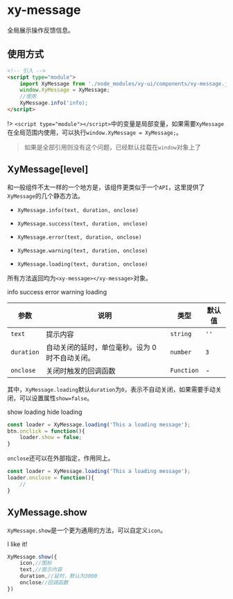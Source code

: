 # xy-message

全局展示操作反馈信息。

## 使用方式

```html
<!-- 引入 -->
<script type="module">
    import XyMessage from './node_modules/xy-ui/components/xy-message.js';
    window.XyMessage = XyMessage;
    //使用
    XyMessage.info('info);
</script>
```
!> `<script type="module"></script>`中的变量是局部变量，如果需要`XyMessage`在全局范围内使用，可以执行`window.XyMessage = XyMessage;`。

> 如果是全部引用则没有这个问题，已经默认挂载在`window`对象上了

## XyMessage[level]

和一般组件不太一样的一个地方是，该组件更类似于一个`API`，这里提供了`XyMessage`的几个静态方法。

* `XyMessage.info(text, duration, onclose)`

* `XyMessage.success(text, duration, onclose)`

* `XyMessage.error(text, duration, onclose)`

* `XyMessage.warning(text, duration, onclose)`

* `XyMessage.loading(text, duration, onclose)`

所有方法返回均为`<xy-message></xy-message>`对象。

<xy-button type="primary" onclick="XyMessage.info('This a info message')">info</xy-button>
<xy-button type="primary" onclick="XyMessage.success('This a success message')">success</xy-button>
<xy-button type="primary" onclick="XyMessage.error('This a error message')">error</xy-button>
<xy-button type="primary" onclick="XyMessage.warning('This a warning message')">warning</xy-button>
<xy-button type="primary" onclick="XyMessage.loading('This a loading message')">loading</xy-button>

|参数|说明|类型|默认值|
|---|---|---|---|
|`text`|提示内容|`string`|`''`|
|`duration`|自动关闭的延时，单位毫秒。设为 0 时不自动关闭。|`number`|`3`|
|`onclose`|关闭时触发的回调函数|`Function`|-|

其中，`XyMessage.loading`默认`duration`为`0`，表示不自动关闭，如果需要手动关闭，可以设置属性`show=false`。

<xy-button type="primary" onclick="this.loader = XyMessage.loading('This a loading message')">show loading</xy-button>
<xy-button type="primary" onclick="this.previousElementSibling.loader.show = false">hide loading</xy-button>

```js
const loader = XyMessage.loading('This a loading message');
btn.onclick = function(){
    loader.show = false;
}
```

`onclose`还可以在外部指定，作用同上。

```js
const loader = XyMessage.loading('This a loading message');
loader.onclose = function(){
    //
}
```

## XyMessage.show

`XyMessage.show`是一个更为通用的方法，可以自定义`icon`。

<xy-button type="primary" onclick="XyMessage.show({icon:'like',text:'I like it!'})">I like it!</xy-button>

```js
XyMessage.show({
    icon,//图标
    text,//提示内容
    duration,//延时，默认为3000
    onclose//回调函数
})
```